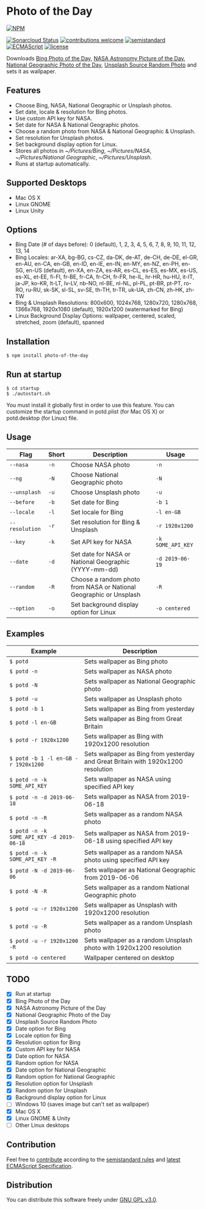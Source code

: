 # Photo of the Day

[![NPM](https://nodei.co/npm/photo-of-the-day.png)](https://nodei.co/npm/photo-of-the-day/)

[![Sonarcloud Status](https://sonarcloud.io/api/project_badges/measure?project=berkerol_photo-of-the-day&metric=alert_status)](https://sonarcloud.io/dashboard?id=berkerol_photo-of-the-day)
[![contributions welcome](https://img.shields.io/badge/contributions-welcome-brightgreen.svg)](https://github.com/berkerol/photo-of-the-day/issues)
[![semistandard](https://img.shields.io/badge/code%20style-semistandard-brightgreen.svg)](https://github.com/Flet/semistandard)
[![ECMAScript](https://img.shields.io/badge/ECMAScript-latest-brightgreen.svg)](https://www.ecma-international.org/ecma-262)
[![license](https://img.shields.io/badge/license-GNU%20GPL%20v3.0-blue.svg)](https://github.com/berkerol/photo-of-the-day/blob/master/LICENSE)

Downloads [Bing Photo of the Day](https://www.bing.com), [NASA Astronomy Picture of the Day](https://apod.nasa.gov/apod/astropix.html), [National Geographic Photo of the Day](http://www.nationalgeographic.com/photography/photo-of-the-day), [Unsplash Source Random Photo](https://source.unsplash.com/) and sets it as wallpaper.

## Features

* Choose Bing, NASA, National Geographic or Unsplash photos.
* Set date, locale & resolution for Bing photos.
* Use custom API key for NASA.
* Set date for NASA & National Geographic photos.
* Choose a random photo from NASA & National Geographic & Unsplash.
* Set resolution for Unsplash photos.
* Set background display option for Linux.
* Stores all photos in _~/Pictures/Bing_, _~/Pictures/NASA_, _~/Pictures/National Geographic_, _~/Pictures/Unsplash_.
* Runs at startup automatically.

## Supported Desktops

* Mac OS X
* Linux GNOME
* Linux Unity

## Options

* Bing Date (# of days before): 0 (default), 1, 2, 3, 4, 5, 6, 7, 8, 9, 10, 11, 12, 13, 14
* Bing Locales: ar-XA, bg-BG, cs-CZ, da-DK, de-AT, de-CH, de-DE, el-GR, en-AU, en-CA, en-GB, en-ID, en-IE, en-IN, en-MY, en-NZ, en-PH, en-SG, en-US (default), en-XA, en-ZA, es-AR, es-CL, es-ES, es-MX, es-US, es-XL, et-EE, fi-FI, fr-BE, fr-CA, fr-CH, fr-FR, he-IL, hr-HR, hu-HU, it-IT, ja-JP, ko-KR, lt-LT, lv-LV, nb-NO, nl-BE, nl-NL, pl-PL, pt-BR, pt-PT, ro-RO, ru-RU, sk-SK, sl-SL, sv-SE, th-TH, tr-TR, uk-UA, zh-CN, zh-HK, zh-TW
* Bing & Unsplash Resolutions: 800x600, 1024x768, 1280x720, 1280x768, 1366x768, 1920x1080 (default), 1920x1200 (watermarked for Bing)
* Linux Background Display Options: wallpaper, centered, scaled, stretched, zoom (default), spanned

## Installation

```
$ npm install photo-of-the-day
```

## Run at startup

```
$ cd startup
$ ./autostart.sh
```

You must install it globally first in order to use this feature. You can customize the startup command in potd.plist (for Mac OS X) or potd.desktop (for Linux) file.

## Usage

Flag | Short | Description | Usage
-----|-------|---------|------
`--nasa` | `-n` | Choose NASA photo | `-n`
`--ng` | `-N` | Choose National Geographic photo | `-N`
`--unsplash` | `-u` | Choose Unsplash photo | `-u`
`--before` | `-b` | Set date for Bing | `-b 1`
`--locale` | `-l` | Set locale for Bing | `-l en-GB`
`--resolution` | `-r` | Set resolution for Bing & Unsplash | `-r 1920x1200`
`--key` | `-k` | Set API key for NASA | `-k SOME_API_KEY`
`--date` | `-d` | Set date for NASA or National Geographic (YYYY-mm-dd) | `-d 2019-06-19`
`--random` | `-R` | Choose a random photo from NASA or National Geographic or Unsplash | `-R`
`--option` | `-o` | Set background display option for Linux | `-o centered`

## Examples

Example | Description
--------|------------
`$ potd` | Sets wallpaper as Bing photo
`$ potd -n` | Sets wallpaper as NASA photo
`$ potd -N` | Sets wallpaper as National Geographic photo
`$ potd -u` | Sets wallpaper as Unsplash photo
`$ potd -b 1` | Sets wallpaper as Bing from yesterday
`$ potd -l en-GB` | Sets wallpaper as Bing from Great Britain
`$ potd -r 1920x1200` | Sets wallpaper as Bing with 1920x1200 resolution
`$ potd -b 1 -l en-GB -r 1920x1200` | Sets wallpaper as Bing from yesterday and Great Britain with 1920x1200 resolution
`$ potd -n -k SOME_API_KEY` | Sets wallpaper as NASA using specified API key
`$ potd -n -d 2019-06-18` | Sets wallpaper as NASA from 2019-06-18
`$ potd -n -R` | Sets wallpaper as a random NASA photo
`$ potd -n -k SOME_API_KEY -d 2019-06-18` | Sets wallpaper as NASA from 2019-06-18 using specified API key
`$ potd -n -k SOME_API_KEY -R` | Sets wallpaper as a random NASA photo using specified API key
`$ potd -N -d 2019-06-06` | Sets wallpaper as National Geographic from 2019-06-06
`$ potd -N -R` | Sets wallpaper as a random National Geographic photo
`$ potd -u -r 1920x1200` | Sets wallpaper as Unsplash with 1920x1200 resolution
`$ potd -u -R` | Sets wallpaper as a random Unsplash photo
`$ potd -u -r 1920x1200 -R` | Sets wallpaper as a random Unsplash photo with 1920x1200 resolution
`$ potd -o centered` | Wallpaper centered on desktop

## TODO

* [x] Run at startup
* [x] Bing Photo of the Day
* [x] NASA Astronomy Picture of the Day
* [x] National Geographic Photo of the Day
* [x] Unsplash Source Random Photo
* [x] Date option for Bing
* [x] Locale option for Bing
* [x] Resolution option for Bing
* [x] Custom API key for NASA
* [x] Date option for NASA
* [x] Random option for NASA
* [x] Date option for National Geographic
* [x] Random option for National Geographic
* [x] Resolution option for Unsplash
* [x] Random option for Unsplash
* [x] Background display option for Linux
* [ ] Windows 10 (saves image but can't set as wallpaper)
* [x] Mac OS X
* [x] Linux GNOME & Unity
* [ ] Other Linux desktops

## Contribution

Feel free to [contribute](https://github.com/berkerol/photo-of-the-day/issues) according to the [semistandard rules](https://github.com/Flet/semistandard) and [latest ECMAScript Specification](https://www.ecma-international.org/ecma-262).

## Distribution

You can distribute this software freely under [GNU GPL v3.0](https://github.com/berkerol/photo-of-the-day/blob/master/LICENSE).
